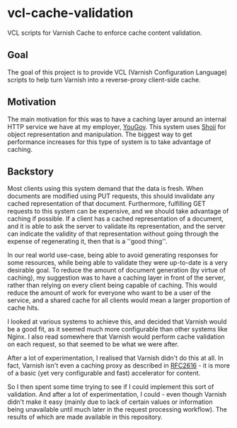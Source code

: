 vcl-cache-validation
====================

VCL scripts for Varnish Cache to enforce cache content validation.

Goal
----
The goal of this project is to provide VCL (Varnish Configuration Language) scripts to help turn Varnish into a reverse-proxy client-side cache.

Motivation
----------
The main motivation for this was to have a caching layer around an internal HTTP service we have at my employer, [YouGov][yg]. This system uses [Shoji][shoji] for object representation and manipulation. The biggest way to get performance increases for this type of system is to take advantage of caching.

[shoji]: http://www.aminus.org/rbre/shoji/shoji-draft-02.txt
[yg]: http://www.yougov.com/

Backstory
---------
Most clients using this system demand that the data is fresh. When documents are modified using PUT requests, this should invalidate any cached representation of that document. Furthermore, fulfilling GET requests to this system can be expensive, and we should take advantage of caching if possible. If a client has a cached representation of a document, and it is able to ask the server to validate its representation, and the server can indicate the validity of that representation without going through the expense of regenerating it, then that is a ''good thing''.

In our real world use-case, being able to avoid generating responses for some resources, while being able to validate they were up-to-date is a very desirable goal. To reduce the amount of document generation (by virtue of caching), my suggestion was to have a caching layer in front of the server, rather than relying on every client being capable of caching. This would reduce the amount of work for everyone who want to be a user of the service, and a shared cache for all clients would mean a larger proportion of cache hits.

I looked at various systems to achieve this, and decided that Varnish would be a good fit, as it seemed much more configurable than other systems like Nginx. I also read somewhere that Varnish would perform cache validation on each request, so that seemed to be what we were after.

After a lot of experimentation, I realised that Varnish didn't do this at all. In fact, Varnish isn't even a caching proxy as described in [RFC2616][rfc2616] - it is more of a basic (yet very configurable and fast) accelerator for content.

[rfc2616]: http://www.w3.org/Protocols/rfc2616/rfc2616.html

So I then spent some time trying to see if I could implement this sort of validation. And after a lot of experimentation, I could - even though Varnish didn't make it easy (mainly due to lack of certain values or information being unavailable until much later in the request processing workflow). The results of which are made available in this repository.
